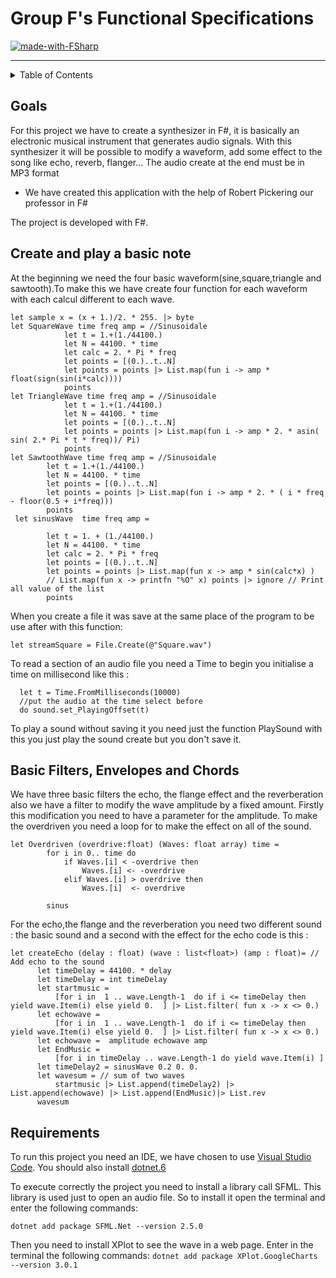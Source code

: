 #  Group F's Functional Specifications
[![made-with-FSharp](https://img.shields.io/badge/Languages%20Used:-FSharp-007acc.svg)](https://fsharp.org)

---

<details>
<summary>Table of Contents</summary>
  
- [Goals](#goals)
- [Create and play a basic note](#create-and-play-a-basic-note)
- [Basic Filters, Envelopes and Chords](#basic-filters-envelope-and-chords)
- [Requirements](#requirements)

</details>
  
## Goals

For this project we have to create a synthesizer in F#, it is basically an electronic musical instrument that generates audio signals. With this synthesizer it will be possible to modify a waveform, add some effect to the song like echo, reverb, flanger... The audio create at the end must be in MP3 format

- We have created this application with the help of Robert Pickering our professor in F#

The project is developed with F#.

## Create and play a basic note

At the beginning we need the four basic waveform(sine,square,triangle and sawtooth).To make this we have create four function for each waveform with each calcul different to each wave.

```F#
let sample x = (x + 1.)/2. * 255. |> byte
let SquareWave time freq amp = //Sinusoidale
            let t = 1.+(1./44100.)
            let N = 44100. * time
            let calc = 2. * Pi * freq
            let points = [(0.)..t..N]
            let points = points |> List.map(fun i -> amp * float(sign(sin(i*calc))))
            points 
let TriangleWave time freq amp = //Sinusoidale
            let t = 1.+(1./44100.)
            let N = 44100. * time
            let points = [(0.)..t..N]
            let points = points |> List.map(fun i -> amp * 2. * asin( sin( 2.* Pi * t * freq))/ Pi)
            points 
let SawtoothWave time freq amp = //Sinusoidale
        let t = 1.+(1./44100.)
        let N = 44100. * time
        let points = [(0.)..t..N]
        let points = points |> List.map(fun i -> amp * 2. * ( i * freq - floor(0.5 + i*freq)))
        points 
 let sinusWave  time freq amp =

        let t = 1. + (1./44100.) 
        let N = 44100. * time 
        let calc = 2. * Pi * freq  
        let points = [(0.)..t..N] 
        let points = points |> List.map(fun x -> amp * sin(calc*x) ) 
        // List.map(fun x -> printfn "%O" x) points |> ignore // Print all value of the list
        points
```

 When you create a file it was save at the same place of the program to be use after with this function:

 ```F#
 let streamSquare = File.Create(@"Square.wav")
 ```

  To read a section of an audio file you need a Time to begin you initialise a time on millisecond like this :
  
  ```F#
    let t = Time.FromMilliseconds(10000) 
    //put the audio at the time select before
    do sound.set_PlayingOffset(t)
  ```

   To play a sound without saving it you need just the function PlaySound with this you just play the sound create but you don't save it.

## Basic Filters, Envelopes and Chords

We have three basic filters the echo, the flange effect and the reverberation also we have a filter to modify the wave amplitude by a fixed amount. Firstly this modification you need to have a parameter for the amplitude.
To make the overdriven you need a loop for to make the effect on all of the sound.

```F#
let Overdriven (overdrive:float) (Waves: float array) time =
        for i in 0.. time do
            if Waves.[i] < -overdrive then
                Waves.[i] <- -overdrive
            elif Waves.[i] > overdrive then
                Waves.[i]  <- overdrive
        
        sinus
```

 For the echo,the flange and the reverberation you need two different sound : the basic sound and a second with the effect for the echo code is this :

  ```F#
  let createEcho (delay : float) (wave : list<float>) (amp : float)= // Add echo to the sound
        let timeDelay = 44100. * delay
        let timeDelay = int timeDelay
        let startmusic =
            [for i in  1 .. wave.Length-1  do if i <= timeDelay then yield wave.Item(i) else yield 0.  ] |> List.filter( fun x -> x <> 0.)
        let echowave =
            [for i in  1 .. wave.Length-1  do if i <= timeDelay then yield wave.Item(i) else yield 0.  ] |> List.filter( fun x -> x <> 0.) 
        let echowave =  amplitude echowave amp
        let EndMusic = 
            [for i in timeDelay .. wave.Length-1 do yield wave.Item(i) ] 
        let timeDelay2 = sinusWave 0.2 0. 0.
        let wavesum = // sum of two waves
            startmusic |> List.append(timeDelay2) |> List.append(echowave) |> List.append(EndMusic)|> List.rev
        wavesum
  ```

## Requirements

To run this project you need an IDE, we have chosen to use [Visual Studio Code](https://code.visualstudio.com/download).
You should also install [dotnet.6](https://dotnet.microsoft.com/en-us/download)

To execute correctly the project you need to install a library call SFML. This library is used just to open an audio file. So to install it open the terminal and enter the following commands:

```dotnet add package SFML.Net --version 2.5.0```

Then you need to install XPlot to see the wave in a web page. Enter in the terminal the following commands:
```dotnet add package XPlot.GoogleCharts --version 3.0.1```
